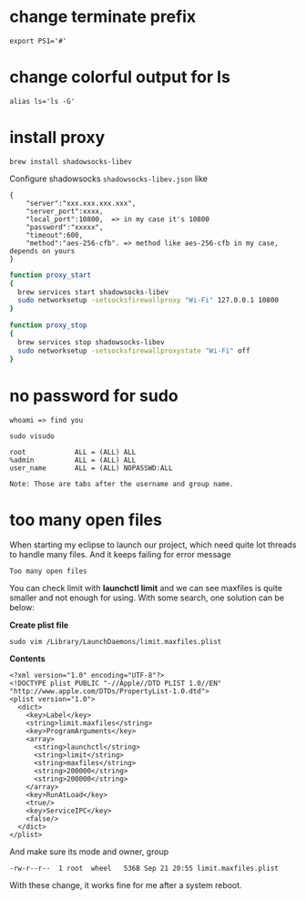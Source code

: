 # change terminate prefix
```
export PS1='#'
```

# change colorful output for ls
```
alias ls='ls -G'
```



# install proxy
```
brew install shadowsocks-libev
```

Configure shadowsocks `shadowsocks-libev.json` like 

```
{
    "server":"xxx.xxx.xxx.xxx",
    "server_port":xxxx,
    "local_port":10800,  => in my case it's 10800
    "password":"xxxxx",
    "timeout":600,
    "method":"aes-256-cfb". => method like aes-256-cfb in my case, depends on yours
}
```

```bash
function proxy_start
{
  brew services start shadowsocks-libev
  sudo networksetup -setsocksfirewallproxy "Wi-Fi" 127.0.0.1 10800
}

function proxy_stop
{
  brew services stop shadowsocks-libev
  sudo networksetup -setsocksfirewallproxystate "Wi-Fi" off
}

```

# no password for sudo
```
whoami => find you

sudo visudo

root            ALL = (ALL) ALL
%admin          ALL = (ALL) ALL
user_name       ALL = (ALL) NOPASSWD:ALL

Note: Those are tabs after the username and group name. 
```

# too many open files
When starting my eclipse to launch our project, which need quite lot threads to handle many files.
And it keeps failing for error message 

```
Too many open files
```

You can check limit with **launchctl limit** and we can see maxfiles is quite smaller and not enough for using. With some search, one solution can be below:


**Create plist file**

```
sudo vim /Library/LaunchDaemons/limit.maxfiles.plist
```

**Contents**

```
<?xml version="1.0" encoding="UTF-8"?>
<!DOCTYPE plist PUBLIC "-//Apple//DTD PLIST 1.0//EN" "http://www.apple.com/DTDs/PropertyList-1.0.dtd">
<plist version="1.0">
  <dict>
    <key>Label</key>
    <string>limit.maxfiles</string>
    <key>ProgramArguments</key>
    <array>
      <string>launchctl</string>
      <string>limit</string>
      <string>maxfiles</string>
      <string>200000</string>
      <string>200000</string>
    </array>
    <key>RunAtLoad</key>
    <true/>
    <key>ServiceIPC</key>
    <false/>
  </dict>
</plist>
```

And make sure its mode and owner, group

```
-rw-r--r--  1 root  wheel   536B Sep 21 20:55 limit.maxfiles.plist
```

With these change, it works fine for me after a system reboot.

